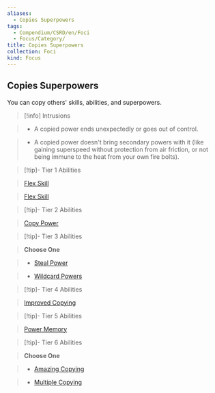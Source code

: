 ```yaml
---
aliases:
  - Copies Superpowers
tags:
  - Compendium/CSRD/en/Foci
  - Focus/Category/
title: Copies Superpowers
collection: Foci
kind: Focus
---
```

## Copies Superpowers    
You can copy others' skills, abilities, and superpowers.    
  
>[!info] Intrusions    
>- A copied power ends unexpectedly or goes out of control.    
>- A copied power doesn't bring secondary powers with it (like gaining superspeed without protection from air friction, or not being immune to the heat from your own fire bolts).    
  
  
>[!tip]- Tier 1 Abilities    
> [Flex Skill](Flex-Skill.md)    
> [Flex Skill](Flex-Skill.md)    
  
  
>[!tip]- Tier 2 Abilities    
> [Copy Power](Copy-Power.md)    
  
  
>[!tip]- Tier 3 Abilities    
> **Choose One**    
>- [Steal Power](Steal-Power.md)    
>- [Wildcard Powers](Wildcard-Powers.md)    
  
  
>[!tip]- Tier 4 Abilities    
> [Improved Copying](Improved-Copying.md)    
  
  
>[!tip]- Tier 5 Abilities    
> [Power Memory](Power-Memory.md)    
  
  
>[!tip]- Tier 6 Abilities    
> **Choose One**    
>- [Amazing Copying](Amazing-Copying.md)    
>- [Multiple Copying](Multiple-Copying.md)